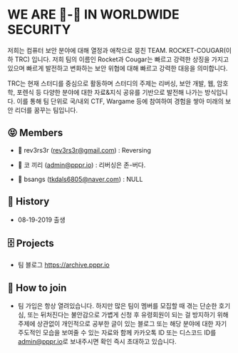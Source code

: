 # WE ARE 🚀-🐆 IN WORLDWIDE SECURITY

저희는 컴퓨터 보안 분야에 대해 열정과 애착으로 뭉친 TEAM. ROCKET-COUGAR(이하 TRC) 입니다. 저희 팀의 이름인 Rocket과 Cougar는 빠르고 강력한 상징을 가지고 있으며 빠르게 발전하고 변화하는 보안 위협에 대해 빠르고 강력한 대응을 의미합니다.

TRC는 현재 스터디를 중심으로 활동하며 스터디의 주제는 리버싱, 보안 개발, 웹, 암호학, 포렌식 등 다양한 분야에 대한 자료&지식 공유를 기반으로 발전해 나가는 방식입니다. 이를 통해 팀 단위로 국/내외 CTF, Wargame 등에 참여하여 경험을 쌓아 미래의 보안 리더를 꿈꾸는 팀입니다.


## 😝 Members 

* 🔮 rev3rs3r (<rev3rs3r@gmail.com>) : Reversing

* 🐘 코 끼리 (<admin@pppr.io>) : 리버싱은 존-버다.

* 🌊 bsangs (<tkdals6805@naver.com>) : NULL


## 📜 History 

* 08-19-2019    출생


## 🗄️ Projects 

* 팀 블로그 <https://archive.pppr.io>


## 🚀 How to join

* 팀 가입은 항상 열려있습니다. 하지만 많은 팀이 멤버를 모집할 때 겪는 단순한 호기심, 또는 뒤처진다는 불안감으로 가볍게 신청 후 유령회원이 되는 걸 방지하기 위해 주제에 상관없이 개인적으로 공부한 글이 있는 블로그 또는 해당 분야에 대한 자기 주도적인 모습을 보여줄 수 있는 자료와 함께 카카오톡 ID 또는 디스코드 ID를 <admin@pppr.io>로 보내주시면 확인 즉시 초대하고 있습니다.
